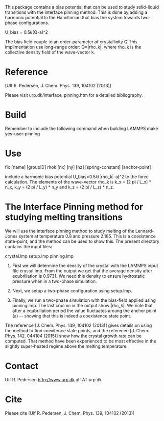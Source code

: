 This package contains a bias potential that can be used to study solid-liquid transitions with the interface pinning method.
This is done by adding a harmonic potential to the Hamiltonian that bias the system towards two-phase configurations. 

  U_bias = 0.5*k*(Q-a)^2

The bias field couple to an order-parameter of crystallinity Q 
This implimentation use long-range order: Q=|rho_k|, where rho_k is the collective density field of the wave-vector k.

# Reference
[Ulf R. Pedersen, J. Chem. Phys. 139, 104102 (2013)] 

Please visit 
  urp.dk/interface_pinning.htm 
for a detailed bibliography. 

# Build
Remember to include the following command when building LAMMPS
  make yes-user-pinning

# Use

   fix [name] [groupID] rhok [nx] [ny] [nz] [spring-constant] [anchor-point]

include a harmonic bias potential U_bias=0.5*k*(|rho_k|-a)^2 to the force calculation.
The elements of the wave-vector rho_k is k_x = (2 pi / L_x) * n_x, k_y = (2 pi / L_y) * n_y and k_z = (2 pi / L_z) * n_z.

# The Interface Pinning method for studying melting transitions
We will use the interface pinning method to study melting of the Lennard-Jones system
at temperature 0.8 and pressure 2.185. This is a coexistence state-point, and the method
can be used to show this. The present directory contains the input files:

  crystal.lmp
  setup.lmp 
  pinning.lmp

1.  First we will determine the density of the crystal with the LAMMPS input file crystal.lmp.
    From the output we get that the average density after equbriliation is 0.9731. 
    We need this density to ensure hydrostatic pressure when in a two-phase simulation.

2.  Next, we setup a two-phase configuration using setup.lmp.

3.  Finally, we run a two-phase simulation with the bias-field applied using pinning.lmp.
    The last coulmn in the output show |rho_k|. We note that after a equbriliation period
	the value fluctuates aroung the anchor point (a) -- showing that this is indeed a coexistence
	state point.

The reference [J. Chem. Phys. 139, 104102 (2013)] gives details on using the method to find coexitence state points,
and the referecee [J. Chem. Phys. 142, 044104 (2015)] show how the crystal growth rate can be computed.
That method have been experienced to be most effective in the slightly super-heated regime above the melting temperature.

# Contact
  Ulf R. Pedersen
  http://www.urp.dk
  ulf AT urp.dk

# Cite
Please cite 
  [Ulf R. Pedersen, J. Chem. Phys. 139, 104102 (2013)]
